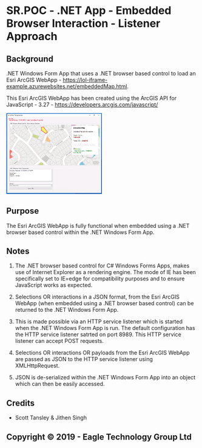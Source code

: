 # SR.POC - .NET App - Embedded Browser Interaction - Listener Approach

## Background
.NET Windows Form App that uses a .NET browser based control to load an Esri ArcGIS WebApp - https://lol-iframe-example.azurewebsites.net/embeddedMap.html. 

This Esri ArcGIS WebApp has been created using the ArcGIS API for JavaScript - 3.27 - https://developers.arcgis.com/javascript/

<img src="https://raw.githubusercontent.com/Jiriteach/SR.POC-.NET-App/master/Screenshots/Screen%20Shot%202019-02-14%20at%2012.48.03.png" width="50%" height="50%">

## Purpose
The Esri ArcGIS WebApp is fully functional when embedded using a .NET browser based control within the .NET Windows Form App.

## Notes
1. The .NET browser based control for C# Windows Forms Apps, makes use of Internet Explorer as a rendering engine. The mode of IE has been specifically set to IE=edge for compatibility purposes and to ensure JavaScript works as expected.

2. Selections OR interactions in a JSON format, from the Esri ArcGIS WebApp (when embedded using a .NET browser based control) can be returned to the .NET Windows Form App.
3. This is made possible via an HTTP service listener which is started when the .NET Windows Form App is run. The default configuration has the HTTP service listener satrted on port 8989. This HTTP service listener can accept POST requests.
4. Selections OR interactions OR payloads from the Esri ArcGIS WebApp are passed as JSON to the HTTP service listener using XMLHttpRequest.
5. JSON is de-serialized within the .NET Windows Form App into an object which can then be easily accessed.
 
## Credits 
- Scott Tansley & Jithen Singh

## Copyright © 2019 - Eagle Technology Group Ltd
